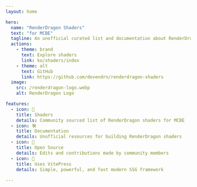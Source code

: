 ```yaml
---
layout: home

hero:
  name: "RenderDragon Shaders"
  text: "for MCBE"
  tagline: An unofficial curated list and documentation about RenderDragon Shaders
  actions:
    - theme: brand
      text: Explore shaders
      link: ko/shaders/index
    - theme: alt
      text: GitHub
      link: https://github.com/devendrn/renderdragon-shaders
  image:
    src: /renderdragon-logo.webp
    alt: RenderDragon Logo

features:
  - icon: 📃
    title: Shaders
    details: Community sourced list of RenderDragon shaders for MCBE
  - icon: 🛠️
    title: Documentation
    details: Unofficial resources for building RenderDragon shaders
  - icon: 📝
    title: Open Source
    details: Edits and contributions made by community members
  - icon: 🚀
    title: Uses VitePress
    details: Simple, powerful, and fast modern SSG framework
  
---
```


<style>
:root {
  --vp-home-hero-name-color: transparent;
  --vp-home-hero-name-background: -webkit-linear-gradient(120deg, #bd34fe 30%, #41d1ff);

  --vp-home-hero-image-background-image: linear-gradient(-45deg, #bd34fe 50%, #47caff 50%);
  --vp-home-hero-image-filter: blur(44px);
}

@media (min-width: 640px) {
  :root {
    --vp-home-hero-image-filter: blur(56px);
  }
}

@media (min-width: 960px) {
  :root {
    --vp-home-hero-image-filter: blur(68px);
  }
}
</style>
